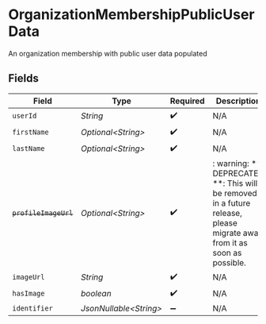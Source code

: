 # OrganizationMembershipPublicUserData

An organization membership with public user data populated


## Fields

| Field                                                                                                                   | Type                                                                                                                    | Required                                                                                                                | Description                                                                                                             |
| ----------------------------------------------------------------------------------------------------------------------- | ----------------------------------------------------------------------------------------------------------------------- | ----------------------------------------------------------------------------------------------------------------------- | ----------------------------------------------------------------------------------------------------------------------- |
| `userId`                                                                                                                | *String*                                                                                                                | :heavy_check_mark:                                                                                                      | N/A                                                                                                                     |
| `firstName`                                                                                                             | *Optional\<String>*                                                                                                     | :heavy_check_mark:                                                                                                      | N/A                                                                                                                     |
| `lastName`                                                                                                              | *Optional\<String>*                                                                                                     | :heavy_check_mark:                                                                                                      | N/A                                                                                                                     |
| ~~`profileImageUrl`~~                                                                                                   | *Optional\<String>*                                                                                                     | :heavy_check_mark:                                                                                                      | : warning: ** DEPRECATED **: This will be removed in a future release, please migrate away from it as soon as possible. |
| `imageUrl`                                                                                                              | *String*                                                                                                                | :heavy_check_mark:                                                                                                      | N/A                                                                                                                     |
| `hasImage`                                                                                                              | *boolean*                                                                                                               | :heavy_check_mark:                                                                                                      | N/A                                                                                                                     |
| `identifier`                                                                                                            | *JsonNullable\<String>*                                                                                                 | :heavy_minus_sign:                                                                                                      | N/A                                                                                                                     |